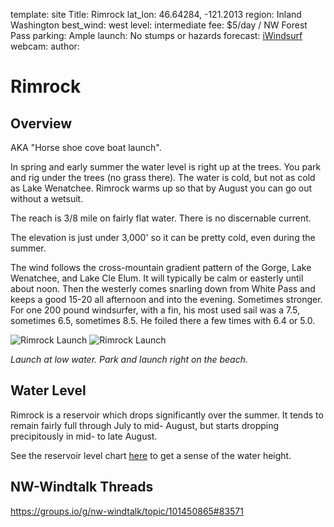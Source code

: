 template: site
Title: Rimrock
lat_lon: 46.64284, -121.2013
region: Inland Washington
best_wind: west
level: intermediate
fee: $5/day / NW Forest Pass
parking: Ample
launch: No stumps or hazards
forecast: <a href="https://wx.ikitesurf.com/search/46.643/-121.201/11">iWindsurf</a>
webcam:
author:

# Rimrock

## Overview

AKA "Horse shoe cove boat launch".

In spring and early summer the water level is right up at the trees.  You park and rig under the trees (no grass there). The water is cold, but not as cold as Lake Wenatchee.  Rimrock warms up so that by August you can go out without a wetsuit.

The reach is 3/8 mile on fairly flat water.  There is no discernable current.

The elevation is just under 3,000' so it can be pretty cold, even during the summer.

The wind follows the cross-mountain gradient pattern of the Gorge, Lake Wenatchee, and Lake Cle Elum.  It will typically be calm or easterly until about noon.  Then the westerly comes snarling down from White Pass and keeps a good 15-20 all afternoon and into the evening.  Sometimes stronger.  For one 200 pound windsurfer, with a fin, his most used sail was a 7.5, sometimes 6.5, sometimes 8.5.  He foiled there a few times with 6.4 or 5.0.

![Rimrock Launch](/images/rimrock_map.png)
![Rimrock Launch](/images/rimrock_launch.jpeg)

*Launch at low water. Park and launch right on the beach.*

## Water Level

Rimrock is a reservoir which drops significantly over the summer. It tends to remain fairly full through July to mid- August, but starts dropping precipitously in mid- to late August.

See the reservoir level chart [here](https://www.usbr.gov/pn/hydromet/wygraph.html?list=rim%20af&daily=rim%20af) to get a sense of the water height.

## NW-Windtalk Threads

<https://groups.io/g/nw-windtalk/topic/101450865#83571>
